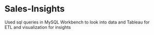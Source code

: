 # Sales-Insights
Used sql queries in MySQL Workbench to look into data and Tableau for ETL and visualization for insights
